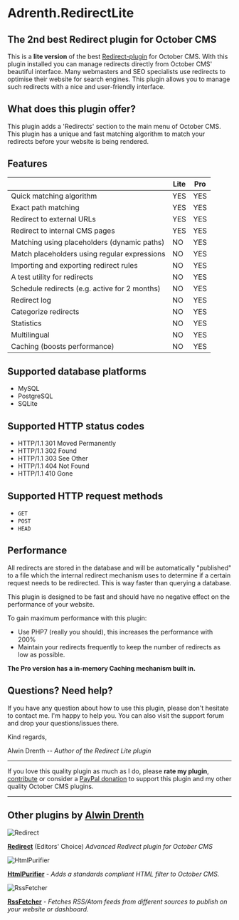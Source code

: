 # Adrenth.RedirectLite

## The 2nd best Redirect plugin for October CMS

This is a **lite version** of the best [Redirect-plugin](http://octobercms.com/plugin/adrenth-redirect) for October CMS. With this plugin installed you can manage redirects directly from October CMS' beautiful interface. Many webmasters and SEO specialists use redirects to optimise their website for search engines. This plugin allows you to manage such redirects with a nice and user-friendly interface.

## What does this plugin offer?

This plugin adds a 'Redirects' section to the main menu of October CMS. This plugin has a unique and fast matching algorithm to match your redirects before your website is being rendered.

## Features

|   | Lite | Pro |
|---|---|---|
| Quick matching algorithm | YES | YES |
| Exact path matching | YES | YES |
| Redirect to external URLs | YES | YES |
| Redirect to internal CMS pages | YES | YES |
| Matching using placeholders (dynamic paths) | NO | YES |
| Match placeholders using regular expressions | NO | YES |
| Importing and exporting redirect rules | NO | YES |
| A test utility for redirects | NO | YES |
| Schedule redirects (e.g. active for 2 months) | NO | YES |
| Redirect log | NO | YES |
| Categorize redirects | NO | YES |
| Statistics | NO | YES |
| Multilingual | NO | YES |
| Caching (boosts performance) | NO | YES |

## Supported database platforms

* MySQL
* PostgreSQL
* SQLite

## Supported HTTP status codes

* HTTP/1.1 301 Moved Permanently
* HTTP/1.1 302 Found
* HTTP/1.1 303 See Other
* HTTP/1.1 404 Not Found
* HTTP/1.1 410 Gone

## Supported HTTP request methods

* `GET`
* `POST`
* `HEAD`

## Performance

All redirects are stored in the database and will be automatically "published" to a file which the internal redirect mechanism uses to determine if a certain request needs to be redirected. This is way faster than querying a database.

This plugin is designed to be fast and should have no negative effect on the performance of your website.

To gain maximum performance with this plugin:

* Use PHP7 (really you should), this increases the performance with 200%
* Maintain your redirects frequently to keep the number of redirects as low as possible.

**The Pro version has a in-memory Caching mechanism built in.**

## Questions? Need help?

If you have any question about how to use this plugin, please don't hesitate to contact me. I'm happy to help you. You can also visit the support forum and drop your questions/issues there.

Kind regards,

Alwin Drenth -- *Author of the Redirect Lite plugin*

---

If you love this quality plugin as much as I do, please **rate my plugin**, [contribute](https://github.com/adrenth/redirectlite-lang) or consider a [PayPal donation](https://www.paypal.me/adrenth) to support this plugin and my other quality October CMS plugins.

---

## Other plugins by [Alwin Drenth](http://octobercms.com/author/Adrenth)

![Redirect](http://octobercms.com/storage/app/uploads/public/590/45e/d44/thumb_7123_64x64_0_0_auto.png)

[**Redirect**](http://octobercms.com/plugin/adrenth-redirect) (Editors' Choice) *Advanced Redirect plugin for October CMS*

![HtmlPurifier](http://octobercms.com/storage/app/uploads/public/588/334/987/thumb_6466_64x64_0_0_auto.png)

[**HtmlPurifier**](http://octobercms.com/plugin/adrenth-htmlpurifier) -  *Adds a standards compliant HTML filter to October CMS.*

![RssFetcher](http://octobercms.com/storage/app/uploads/public/567/69d/038/thumb_3541_64x64_0_0_auto.png)

[**RssFetcher**](http://octobercms.com/plugin/adrenth-rssfetcher) - *Fetches RSS/Atom feeds from different sources to publish on your website or dashboard.*
